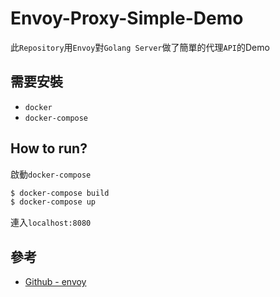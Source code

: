 # Envoy-Proxy-Simple-Demo

此`Repository`用`Envoy`對`Golang Server`做了簡單的代理`API`的Demo

## 需要安裝

* `docker`
* `docker-compose`

## How to run?

啟動`docker-compose`

```bash
$ docker-compose build
$ docker-compose up
```

連入`localhost:8080`

## 參考

* [Github - envoy](https://github.com/envoyproxy/envoy/blob/7c9202879eadfe68ed49c635273d7580aabe1314/configs/google_com_proxy.v2.yaml)